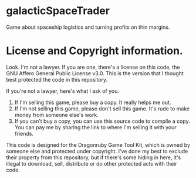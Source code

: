 # galacticSpaceTrader
Game about spaceship logistics and turning profits on thin margins.

# License and Copyright information.
Look. I'm not a lawyer. If you are one, there's a license on this code, the GNU Affero General Public License v3.0. This is the version that I thought best protected the code in this repository.

If you're not a lawyer, here's what I ask of you.

1. If I'm selling this game, please buy a copy. It really helps me out.
2. If I'm not selling this game, please don't sell this game. It's rude to make money from someone else's work.
3. If you can't buy a copy, you can use this source code to compile a copy. You can pay me by sharing the link to where I'm selling it with your friends.

This code is designed for the Dragonruby Game Tool Kit, which is owned by someone else and protected under copyright. I've done my best to exclude their property from this repository, but if there's some hiding in here, it's illegal to download, sell, distribute or do other protected acts with their code.
